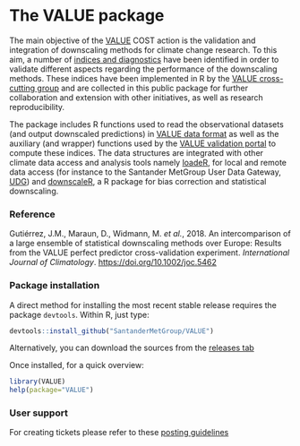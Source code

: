 
The VALUE package
=================


The main objective of the [VALUE](http://www.value-cost.eu) COST action is the validation and integration of downscaling methods for climate change research. To this aim, a number of [indices and diagnostics](http://www.value-cost.eu/reports) have been identified in order to validate different aspects regarding the performance of the downscaling methods. These indices have been implemented in R by the [VALUE cross-cutting group](http://www.value-cost.eu/cross-cutting) and are collected in this public package for further collaboration and extension with other initiatives, as well as research reproducibility.   

The package includes R functions used to read the observational datasets (and output downscaled predictions) in [VALUE data format](http://www.value-cost.eu/WG2/stationdataformat) as well as the auxiliary (and wrapper) functions used by the [VALUE validation portal](http://www.value-cost.eu/validationportal) to compute these indices. The data structures are integrated with other climate data access and analysis tools namely [loadeR](https://github.com/SantanderMetGroup/loadeR), for local and remote data access (for instance to the Santander MetGroup User Data Gateway, [UDG](http://www.meteo.unican.es/en/dataservices)) and [downscaleR](https://github.com/SantanderMetGroup/downscaleR), a R package for bias correction and statistical downscaling.

### Reference

Gutiérrez, J.M., Maraun, D., Widmann, M. _et al._, 2018. An intercomparison of a large ensemble of statistical downscaling methods over Europe: Results from the VALUE perfect predictor cross-validation experiment. _International Journal of Climatology_. https://doi.org/10.1002/joc.5462


### Package installation

A direct method for installing the most recent stable release requires the package `devtools`. Within R, just type:

```r
devtools::install_github("SantanderMetGroup/VALUE")
```

Alternatively, you can download the sources from the [releases tab](https://github.com/SantanderMetGroup/VALUE/releases)

Once installed, for a quick overview:

```r
library(VALUE)
help(package="VALUE")
```

### User support

For creating tickets please refer to these [posting guidelines](https://github.com/SantanderMetGroup/climate4R#user-support)



